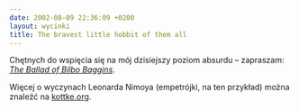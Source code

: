 ```yaml
---
date: 2002-08-09 22:36:09 +0200
layout: wycinki
title: The bravest little hobbit of them all
---
```


Chętnych do wspięcia się na mój dzisiejszy poziom absurdu – zapraszam: <cite>[The Ballad of Bilbo Baggins](http://www.straightnochaser.org/Ballad%20of%20Bilbo%20Baggins.mov 'link prosto do ekranizacji')</cite>.

Więcej o wyczynach Leonarda Nimoya (empetrójki, na ten przykład) można znaleźć na [kottke.org](http://kottke.org/02/08/020808ladies_and_g.html 'Ladies and gentlemen, the musical stylings of Leonard Nimoy').
